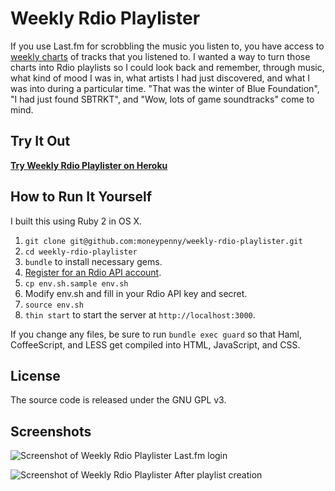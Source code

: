 # Weekly Rdio Playlister

If you use Last.fm for scrobbling the music you listen to, you have access to
[weekly charts](http://www.last.fm/api/show/user.getWeeklyTrackChart) of tracks
that you listened to. I wanted a way to turn those charts into Rdio playlists
so I could look back and remember, through music, what kind of mood I was in,
what artists I had just discovered, and what I was into during a particular
time. "That was the winter of Blue Foundation", "I had just found SBTRKT", and
"Wow, lots of game soundtracks" come to mind.

## Try It Out

**[Try Weekly Rdio Playlister on Heroku](http://weekly-rdio-playlister.herokuapp.com/)**

## How to Run It Yourself

I built this using Ruby 2 in OS X.

1. `git clone git@github.com:moneypenny/weekly-rdio-playlister.git`
2. `cd weekly-rdio-playlister`
3. `bundle` to install necessary gems.
4. [Register for an Rdio API account](https://secure.mashery.com/login/rdio.mashery.com/).
5. `cp env.sh.sample env.sh`
6. Modify env.sh and fill in your Rdio API key and secret.
7. `source env.sh`
8. `thin start` to start the server at `http://localhost:3000`.

If you change any files, be sure to run `bundle exec guard` so that Haml,
CoffeeScript, and LESS get compiled into HTML, JavaScript, and CSS.

## License

The source code is released under the GNU GPL v3.

## Screenshots

![Screenshot of Weekly Rdio Playlister Last.fm login](http://github.com/moneypenny/weekly-rdio-playlister/raw/master/screenshot1.png)

![Screenshot of Weekly Rdio Playlister After playlist creation](http://github.com/moneypenny/weekly-rdio-playlister/raw/master/screenshot.png)
